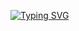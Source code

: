 [![Typing SVG](https://readme-typing-svg.herokuapp.com?color=%2336BCF7&lines=Data+Engineer)](https://git.io/typing-svg)
